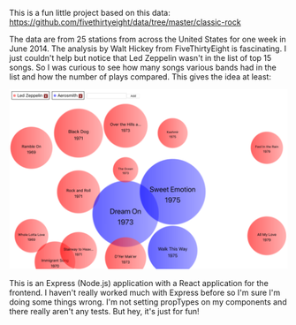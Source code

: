 This is a fun little project based on this data: https://github.com/fivethirtyeight/data/tree/master/classic-rock

The data are from 25 stations from across the United States for one week in June 2014. The analysis by Walt Hickey from FiveThirtyEight is fascinating. I just couldn't help but notice that Led Zeppelin wasn't in the list of top 15 songs. So I was curious to see how many songs various bands had in the list and how the number of plays compared. This gives the idea at least:

![Aerosmith vs. Led Zeppelin](/public/images/led-zeppelin-aerosmith-screenshot.png)

This is an Express (Node.js) application with a React application for the frontend. I haven't really worked much with Express before so I'm sure I'm doing some things wrong. I'm not setting propTypes on my components and there really aren't any tests. But hey, it's just for fun!
